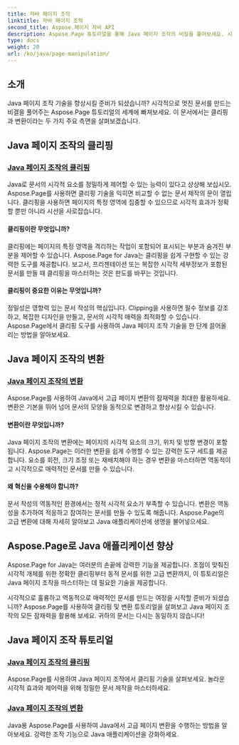 ```yaml
---
title: 자바 페이지 조작
linktitle: 자바 페이지 조작
second_title: Aspose.페이지 자바 API
description: Aspose.Page 튜토리얼을 통해 Java 페이지 조작의 비밀을 풀어보세요. 시각적으로 멋진 문서를 쉽게 만들기 위해 클리핑과 변형에 대해 알아보세요.
type: docs
weight: 20
url: /ko/java/page-manipulation/
---
```


## 소개

Java 페이지 조작 기술을 향상시킬 준비가 되셨습니까? 시각적으로 멋진 문서를 만드는 비결을 풀어주는 Aspose.Page 튜토리얼의 세계에 빠져보세요. 이 문서에서는 클리핑과 변환이라는 두 가지 주요 측면을 살펴보겠습니다.

## Java 페이지 조작의 클리핑

### [Java 페이지 조작의 클리핑](./clipping/)

Java로 문서의 시각적 요소를 정밀하게 제어할 수 있는 능력이 있다고 상상해 보십시오. Aspose.Page를 사용하면 클리핑 기술을 익히면 비교할 수 없는 문서 제작의 문이 열립니다. 클리핑을 사용하면 페이지의 특정 영역에 집중할 수 있으므로 시각적 효과가 정확할 뿐만 아니라 시선을 사로잡습니다.

#### 클리핑이란 무엇입니까?

클리핑에는 페이지의 특정 영역을 격리하는 작업이 포함되어 표시되는 부분과 숨겨진 부분을 제어할 수 있습니다. Aspose.Page for Java는 클리핑을 쉽게 구현할 수 있는 강력한 도구를 제공합니다. 보고서, 프리젠테이션 또는 복잡한 시각적 세부정보가 포함된 문서를 만들 때 클리핑을 마스터하는 것은 판도를 바꾸는 것입니다.

#### 클리핑이 중요한 이유는 무엇입니까?

정밀성은 영향력 있는 문서 작성의 핵심입니다. Clipping을 사용하면 필수 정보를 강조하고, 복잡한 디자인을 만들고, 문서의 시각적 매력을 최적화할 수 있습니다. Aspose.Page에서 클리핑 도구를 사용하여 Java 페이지 조작 기술을 한 단계 끌어올리는 방법을 알아보세요.

## Java 페이지 조작의 변환

### [Java 페이지 조작의 변환](./transformations/)

Aspose.Page를 사용하여 Java에서 고급 페이지 변환의 잠재력을 최대한 활용하세요. 변환은 기본을 뛰어 넘어 문서의 모양을 동적으로 변경하고 향상시킬 수 있습니다.

#### 변환이란 무엇입니까?

Java 페이지 조작의 변환에는 페이지의 시각적 요소의 크기, 위치 및 방향 변경이 포함됩니다. Aspose.Page는 이러한 변환을 쉽게 수행할 수 있는 강력한 도구 세트를 제공합니다. 요소를 회전, 크기 조정 또는 재배치해야 하는 경우 변환을 마스터하면 역동적이고 시각적으로 매력적인 문서를 만들 수 있습니다.

#### 왜 혁신을 수용해야 합니까?

문서 작성의 역동적인 환경에서는 정적 시각적 요소가 부족할 수 있습니다. 변환은 역동성을 추가하여 적응하고 참여하는 문서를 만들 수 있도록 해줍니다. Aspose.Page의 고급 변환에 대해 자세히 알아보고 Java 애플리케이션에 생명을 불어넣으세요.

## Aspose.Page로 Java 애플리케이션 향상

Aspose.Page for Java는 여러분의 손끝에 강력한 기능을 제공합니다. 초점이 맞춰진 시각적 개체를 위한 정확한 클리핑부터 동적 문서를 위한 고급 변환까지, 이 튜토리얼은 Java 페이지 조작을 마스터하는 데 필요한 기술을 제공합니다.

시각적으로 훌륭하고 역동적으로 매력적인 문서를 만드는 여정을 시작할 준비가 되셨습니까? Aspose.Page를 사용하여 클리핑 및 변환 튜토리얼을 살펴보고 Java 페이지 조작의 모든 잠재력을 활용해 보세요. 귀하의 문서는 다시는 동일하지 않습니다!
## Java 페이지 조작 튜토리얼
### [Java 페이지 조작의 클리핑](./clipping/)
Aspose.Page를 사용하여 Java 페이지 조작에서 클리핑 기술을 살펴보세요. 놀라운 시각적 효과와 제어력을 위해 정밀한 문서 제작을 마스터하세요.
### [Java 페이지 조작의 변환](./transformations/)
Java용 Aspose.Page를 사용하여 Java에서 고급 페이지 변환을 수행하는 방법을 알아보세요. 강력한 조작 기능으로 Java 애플리케이션을 강화하세요.